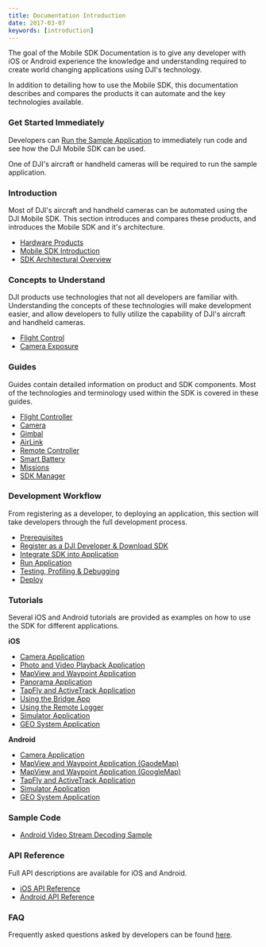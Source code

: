 ```yaml
---
title: Documentation Introduction
date: 2017-03-07
keywords: [introduction]
---
```


The goal of the Mobile SDK Documentation is to give any developer with iOS or Android experience the knowledge and understanding required to create world changing applications using DJI's technology.

In addition to detailing how to use the Mobile SDK, this documentation describes and compares the products it can automate and the key technologies available.

### Get Started Immediately

Developers can [Run the Sample Application](../quick-start/index.html) to immediately run code and see how the DJI Mobile SDK can be used. 

One of DJI's aircraft or handheld cameras will be required to run the sample application.

### Introduction

Most of DJI's aircraft and handheld cameras can be automated using the DJI Mobile SDK. This section introduces and compares these products, and introduces the Mobile SDK and it's architecture.

* [Hardware Products](./product_introduction.html)
* [Mobile SDK Introduction](./mobile_sdk_introduction.html)
* [SDK Architectural Overview](./sdk_architectural_overview.html)

### Concepts to Understand

DJI products use technologies that not all developers are familiar with. Understanding the concepts of these technologies will make development easier, and allow developers to fully utilize the capability of DJI's aircraft and handheld cameras.

* [Flight Control](./flightController_concepts.html)
* [Camera Exposure](./camera_concepts.html)

### Guides

Guides contain detailed information on product and SDK components. Most of the technologies and terminology used within the SDK is covered in these guides.

* [Flight Controller](./component-guide-flightController.html)
* [Camera](./component-guide-camera.html)
* [Gimbal](./component-guide-gimbal.html)
* [AirLink](./component-guide-airlink.html)
* [Remote Controller](./component-guide-remotecontroller.html)
* [Smart Battery](./component-guide-battery.html)
* [Missions](./component-guide-missions.html)
* [SDK Manager](./sdk-guide-sdkmanager.html)

### Development Workflow

From registering as a developer, to deploying an application, this section will take developers through the full development process.

* [Prerequisites](../application-development-workflow/workflow-prerequisits.html)
* [Register as a DJI Developer & Download SDK](../application-development-workflow/workflow-register.html)
* [Integrate SDK into Application](../application-development-workflow/workflow-integrate.html)
* [Run Application](../application-development-workflow/workflow-run.html)
* [Testing, Profiling & Debugging](../application-development-workflow/workflow-testing.html)
* [Deploy](../application-development-workflow/workflow-deploy.html)

### Tutorials

Several iOS and Android tutorials are provided as examples on how to use the SDK for different applications.

**iOS**

* [Camera Application](../ios-tutorials/index.html)
* [Photo and Video Playback Application](../ios-tutorials/PlaybackDemo.html)
* [MapView and Waypoint Application](../ios-tutorials/GSDemo.html)
* [Panorama Application](../ios-tutorials/PanoDemo.html)
* [TapFly and ActiveTrack Application](../ios-tutorials/P4MissionsDemo.html)
* [Using the Bridge App](../ios-tutorials/BridgeAppDemo.html)
* [Using the Remote Logger](../ios-tutorials/RemoteLoggerDemo.html)
* [Simulator Application](../ios-tutorials/SimulatorDemo.html)
* [GEO System Application](../ios-tutorials/GEODemo.html)

**Android**

* [Camera Application](../android-tutorials/index.html)
* [MapView and Waypoint Application (GaodeMap)](../android-tutorials/GSDemo-Gaode-Map.html)
* [MapView and Waypoint Application (GoogleMap)](../android-tutorials/GSDemo-Google-Map.html)
* [TapFly and ActiveTrack Application](../android-tutorials/P4MissionsDemo.html)
* [Simulator Application](../android-tutorials/SimulatorDemo.html)
* [GEO System Application](../android-tutorials/GEODemo.html)

### Sample Code

* [Android Video Stream Decoding Sample](../sample-code/index.html)

### API Reference

Full API descriptions are available for iOS and Android.

* <a href="http://developer.dji.com/api-reference/ios-api/index.html" target="_blank">iOS API Reference</a>
* <a href="http://developer.dji.com/api-reference/android-api/index.html" target="_blank">Android API Reference</a>

### FAQ

Frequently asked questions asked by developers can be found [here](../faq/index.html).
